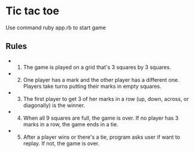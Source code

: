 # Tic tac toe

Use command ruby app.rb to start game

## Rules 
- 1. The game is played on a grid that's 3 squares by 3 squares.

- 2. One player has a mark and the other player has a different one. Players take turns putting their marks in empty squares.

- 3. The first player to get 3 of her marks in a row (up, down, across, or diagonally) is the winner.

- 4. When all 9 squares are full, the game is over. If no player has 3 marks in a row, the game ends in a tie. 

- 5. After a player wins or there's a tie, program asks user if want to replay. If not, the game is over.

